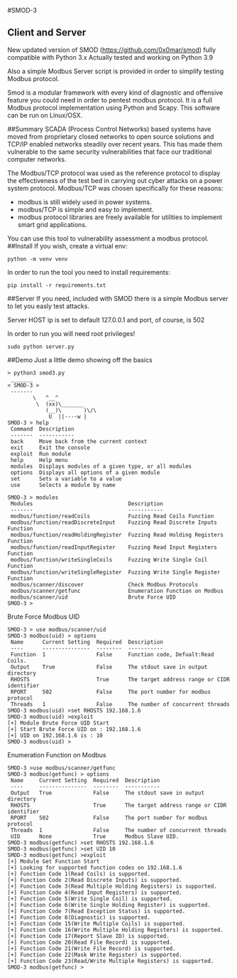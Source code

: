 #SMOD-3

## Client and Server
New updated version of SMOD (https://github.com/0x0mar/smod) fully compatible with Python 3.x
Actually tested and working on Python 3.9

Also a simple Modbus Server script is provided in order to simplify testing Modbus protocol.

Smod is a modular framework with every kind of diagnostic 
and offensive feature you could need in order to pentest 
modbus protocol.
It is a full Modbus protocol implementation using Python and Scapy. 
This software can be run on Linux/OSX. 

##Summary
SCADA (Process Control Networks) based systems have moved from proprietary closed networks to open source solutions and TCP/IP enabled networks steadily over recent years. This has made them vulnerable to the same security vulnerabilities that face our traditional computer networks.

The Modbus/TCP protocol was used as the reference protocol to display the effectiveness of the test bed in carrying out cyber attacks on a power system protocol. Modbus/TCP was chosen specifically for these reasons:
+ modbus is still widely used in power systems.
+ modbus/TCP is simple and easy to implement.
+ modbus protocol libraries are freely available for utilities to implement smart grid applications.

You can use this tool to vulnerability assessment a modbus protocol.
##Install
If you wish, create a virtual env:
```
python -m venv venv
```
In order to run the tool you need to install requirements:
```
pip install -r requirements.txt
```
##Server
If you need, included with SMOD there is a simple Modbus server to let you easly test attacks.

Server HOST ip is set to default 127.0.0.1 and port, of course, is 502

In order to run you will need root privileges!
```
sudo python server.py
```
##Demo
Just a little demo showing off the basics
```
> python3 smod3.py 
 _______ 
< SMOD-3 >
 ------- 
        \   ^__^
         \  (xx)\_______
            (__)\       )\/\
             U  ||----w |
SMOD-3 > help
 Command  Description                                      
 -------  -----------                                      
 back     Move back from the current context               
 exit     Exit the console                                 
 exploit  Run module                                       
 help     Help menu                                        
 modules  Displays modules of a given type, or all modules 
 options  Displays all options of a given module  
 set      Sets a variable to a value                       
 use      Selects a module by name
                         
SMOD-3 > modules
 Modules                              Description                             
 -------                              -----------                             
 modbus/function/readCoils            Fuzzing Read Coils Function             
 modbus/function/readDiscreteInput    Fuzzing Read Discrete Inputs Function   
 modbus/function/readHoldingRegister  Fuzzing Read Holding Registers Function 
 modbus/function/readInputRegister    Fuzzing Read Input Registers Function   
 modbus/function/writeSingleCoils     Fuzzing Write Single Coil Function      
 modbus/function/writeSingleRegister  Fuzzing Write Single Register Function  
 modbus/scanner/discover              Check Modbus Protocols                  
 modbus/scanner/getfunc               Enumeration Function on Modbus           
 modbus/scanner/uid                   Brute Force UID                         
SMOD-3 >
```
Brute Force Modbus UID
```
SMOD-3 > use modbus/scanner/uid
SMOD-3 modbus(uid) > options
 Name      Current Setting  Required  Description                                 
 ----      ---------------  --------  -----------                                 
 Function  1                False     Function code, Defualt:Read Coils.          
 Output    True             False     The stdout save in output directory         
 RHOSTS                     True      The target address range or CIDR identifier 
 RPORT     502              False     The port number for modbus protocol         
 Threads   1                False     The number of concurrent threads            
SMOD-3 modbus(uid) >set RHOSTS 192.168.1.6
SMOD-3 modbus(uid) >exploit 
[+] Module Brute Force UID Start
[+] Start Brute Force UID on : 192.168.1.6
[+] UID on 192.168.1.6 is : 10
SMOD-3 modbus(uid) >
```
Enumeration Function on Modbus
```
SMOD-3 >use modbus/scanner/getfunc
SMOD-3 modbus(getfunc) > options
 Name     Current Setting  Required  Description                                 
 ----     ---------------  --------  -----------                                 
 Output   True             False     The stdout save in output directory         
 RHOSTS                    True      The target address range or CIDR identifier 
 RPORT    502              False     The port number for modbus protocol         
 Threads  1                False     The number of concurrent threads            
 UID      None             True      Modbus Slave UID.                           
SMOD-3 modbus(getfunc) >set RHOSTS 192.168.1.6
SMOD-3 modbus(getfunc) >set UID 10
SMOD-3 modbus(getfunc) >exploit 
[+] Module Get Function Start
[+] Looking for supported function codes on 192.168.1.6
[+] Function Code 1(Read Coils) is supported.
[+] Function Code 2(Read Discrete Inputs) is supported.
[+] Function Code 3(Read Multiple Holding Registers) is supported.
[+] Function Code 4(Read Input Registers) is supported.
[+] Function Code 5(Write Single Coil) is supported.
[+] Function Code 6(Write Single Holding Register) is supported.
[+] Function Code 7(Read Exception Status) is supported.
[+] Function Code 8(Diagnostic) is supported.
[+] Function Code 15(Write Multiple Coils) is supported.
[+] Function Code 16(Write Multiple Holding Registers) is supported.
[+] Function Code 17(Report Slave ID) is supported.
[+] Function Code 20(Read File Record) is supported.
[+] Function Code 21(Write File Record) is supported.
[+] Function Code 22(Mask Write Register) is supported.
[+] Function Code 23(Read/Write Multiple Registers) is supported.
SMOD-3 modbus(getfunc) >
```
